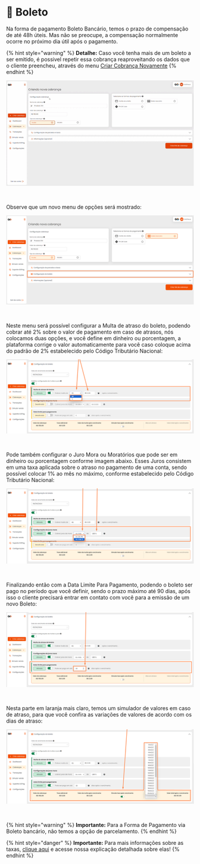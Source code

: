 # 📄 Boleto

Na forma de pagamento Boleto Bancário, temos o prazo de compensação de até 48h úteis. Mas não se preocupe, a compensação normalmente ocorre no próximo dia útil após o pagamento. 


{% hint style="warning" %}
**Detalhe:**  Caso você tenha mais de um boleto a ser emitido, é possivel repetir essa cobrança reaproveitando os dados que o cliente preencheu, através do menu [Criar Cobrança Novamente](https://docs.gopag.com.br/criar_cobranca/link_cobranca)
{% endhint %}


![criar_cobranca_formas_pagamento_boleto_1](/assets/prints/criar_cobranca_formas_pagamento_boleto_1.gif)

<br>

<p>Observe que um novo menu de opções será mostrado:</p>

![criar_cobranca_formas_pagamento_boleto_2](/assets/prints/criar_cobranca_formas_pagamento_boleto_2.png)

<br>

<p>Neste menu será possível configurar a Multa de atraso do boleto, podendo cobrar até 2% sobre o valor de pagamento em caso de atrasos, nós colocamos duas opções, e você define em dinheiro ou porcentagem, a plataforma corrige o valor automaticamente para você caso coloque acima do padrão de 2% estabelecido pelo Código Tributário Nacional:</p>

![criar_cobranca_formas_pagamento_boleto_3](/assets/prints/criar_cobranca_formas_pagamento_boleto_3.png)

<br>

<p>Pode também configurar o Juro Mora ou Moratórios que pode ser em dinheiro ou porcentagem conforme imagem abaixo. Esses Juros consistem em uma taxa aplicada sobre o atraso no pagamento de uma conta, sendo possível colocar 1% ao mês no máximo, conforme estabelecido pelo Código Tributário Nacional:</p>

![criar_cobranca_formas_pagamento_boleto_4](/assets/prints/criar_cobranca_formas_pagamento_boleto_4.png)

<br>

<p>Finalizando então com a Data Limite Para Pagamento, podendo o boleto ser pago no período que você definir, sendo o prazo máximo até 90 dias, após isso o cliente precisará entrar em contato com você para a emissão de um novo Boleto:</p>

![criar_cobranca_formas_pagamento_boleto_5](/assets/prints/criar_cobranca_formas_pagamento_boleto_5.png)

<br>

<p>Nesta parte em laranja mais claro, temos um simulador de valores em caso de atraso, para que você confira as variações de valores de acordo com os dias de atraso:

![criar_cobranca_formas_pagamento_boleto_6](/assets/prints/criar_cobranca_formas_pagamento_boleto_6.png)

<br>

{% hint style="warning" %}
**Importante:**  Para a Forma de Pagamento via Boleto bancário, não temos a opção de parcelamento.
{% endhint %}

{% hint style="danger" %}
**Importante:**  Para mais informações sobre as taxas, [clique aqui](https://docs.gopag.com.br/taxas) e acesse nossa explicação detalhada sobre elas!
{% endhint %}